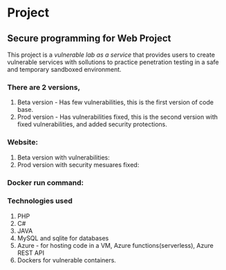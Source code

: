 # Project
## Secure programming for Web Project

This project is a *vulnerable lab as a service* that provides users to create vulnerable services with sollutions to practice penetration testing in a safe and temporary sandboxed environment.

### There are 2 versions,
1. Beta version - Has few vulnerabilities, this is the first version of code base.
2. Prod version - Has vulnerabilities fixed, this is the second version with fixed vulnerabilities, and added security protections.

### Website:
1. Beta version with vulnerabilities:
2. Prod version with security mesuares fixed: 

### Docker run command:

### Technologies used 
1. PHP
2. C#
3. JAVA
4. MySQL and sqlite for databases
5. Azure - for hosting code in a VM, Azure functions(serverless), Azure REST API
6. Dockers for vulnerable containers.
